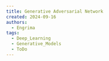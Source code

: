 ```yaml
---
title: Generative Adversarial Network
created: 2024-09-16
authors:
  - Engrima
tags:
  - Deep_Learning
  - Generative_Models
  - ToDo
---
```

